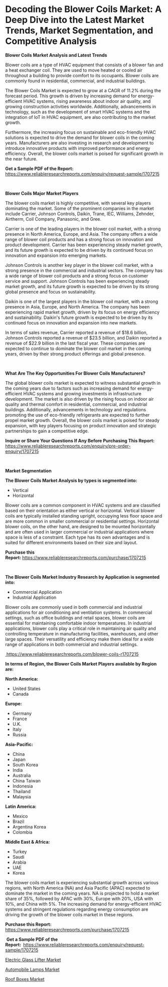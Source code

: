 <p><h1>Decoding the Blower Coils Market: A Deep Dive into the Latest Market Trends, Market Segmentation, and Competitive Analysis</h1></p><p><strong>Blower Coils Market Analysis and Latest Trends</strong></p>
<p><p>Blower coils are a type of HVAC equipment that consists of a blower fan and a heat exchanger coil. They are used to move heated or cooled air throughout a building to provide comfort to its occupants. Blower coils are commonly found in residential, commercial, and industrial buildings.</p><p>The Blower Coils Market is expected to grow at a CAGR of 11.2% during the forecast period. This growth is driven by increasing demand for energy-efficient HVAC systems, rising awareness about indoor air quality, and growing construction activities worldwide. Additionally, advancements in technology, such as the development of smart HVAC systems and the integration of IoT in HVAC equipment, are also contributing to the market growth.</p><p>Furthermore, the increasing focus on sustainable and eco-friendly HVAC solutions is expected to drive the demand for blower coils in the coming years. Manufacturers are also investing in research and development to introduce innovative products with improved performance and energy efficiency. Overall, the blower coils market is poised for significant growth in the near future.</p></p>
<p><strong>Get a Sample PDF of the Report:&nbsp;</strong> <a href="https://www.reliableresearchreports.com/enquiry/request-sample/1707215">https://www.reliableresearchreports.com/enquiry/request-sample/1707215</a></p>
<p>&nbsp;</p>
<p><strong>Blower Coils Major Market Players</strong></p>
<p><p>The blower coils market is highly competitive, with several key players dominating the market. Some of the prominent companies in the market include Carrier, Johnson Controls, Daikin, Trane, IEC, Williams, Zehnder, Airtherm, Coil Company, Panasonic, and Gree.</p><p>Carrier is one of the leading players in the blower coil market, with a strong presence in North America, Europe, and Asia. The company offers a wide range of blower coil products and has a strong focus on innovation and product development. Carrier has been experiencing steady market growth, and its future growth is expected to be driven by its continued focus on innovation and expansion into emerging markets.</p><p>Johnson Controls is another key player in the blower coil market, with a strong presence in the commercial and industrial sectors. The company has a wide range of blower coil products and a strong focus on customer service and support. Johnson Controls has been experiencing steady market growth, and its future growth is expected to be driven by its strong global presence and focus on sustainability.</p><p>Daikin is one of the largest players in the blower coil market, with a strong presence in Asia, Europe, and North America. The company has been experiencing rapid market growth, driven by its focus on energy efficiency and sustainability. Daikin's future growth is expected to be driven by its continued focus on innovation and expansion into new markets.</p><p>In terms of sales revenue, Carrier reported a revenue of $18.6 billion, Johnson Controls reported a revenue of $23.5 billion, and Daikin reported a revenue of $22.9 billion in the last fiscal year. These companies are expected to continue to dominate the blower coil market in the coming years, driven by their strong product offerings and global presence.</p></p>
<p>&nbsp;</p>
<p><strong>What Are The Key Opportunities For Blower Coils Manufacturers?</strong></p>
<p><p>The global blower coils market is expected to witness substantial growth in the coming years due to factors such as increasing demand for energy-efficient HVAC systems and growing investments in infrastructure development. The market is also driven by the rising focus on indoor air quality and thermal comfort in residential, commercial, and industrial buildings. Additionally, advancements in technology and regulations promoting the use of eco-friendly refrigerants are expected to further propel market growth. Overall, the blower coils market is poised for steady expansion, with key players focusing on product innovation and strategic partnerships to gain a competitive edge.</p></p>
<p><strong>Inquire or Share Your Questions If Any Before Purchasing This Report:</strong> <a href="https://www.reliableresearchreports.com/enquiry/pre-order-enquiry/1707215">https://www.reliableresearchreports.com/enquiry/pre-order-enquiry/1707215</a></p>
<p>&nbsp;</p>
<p><strong>Market Segmentation</strong></p>
<p><strong>The Blower Coils Market Analysis by types is segmented into:</strong></p>
<p><ul><li>Vertical</li><li>Horizontal</li></ul></p>
<p><p>Blower coils are a common component in HVAC systems and are classified based on their orientation as either vertical or horizontal. Vertical blower coils are typically installed standing upright, occupying less floor space and are more common in smaller commercial or residential settings. Horizontal blower coils, on the other hand, are designed to be mounted horizontally and are often used in larger commercial or industrial applications where space is less of a constraint. Each type has its own advantages and is suited for different environments based on their size and layout.</p></p>
<p><strong>Purchase this Report:&nbsp;</strong><a href="https://www.reliableresearchreports.com/purchase/1707215">https://www.reliableresearchreports.com/purchase/1707215</a></p>
<p>&nbsp;</p>
<p><strong>The Blower Coils Market Industry Research by Application is segmented into:</strong></p>
<p><ul><li>Commercial Application</li><li>Industrial Application</li></ul></p>
<p><p>Blower coils are commonly used in both commercial and industrial applications for air conditioning and ventilation systems. In commercial settings, such as office buildings and retail spaces, blower coils are essential for maintaining comfortable indoor temperatures. In industrial applications, blower coils play a critical role in maintaining air quality and controlling temperature in manufacturing facilities, warehouses, and other large spaces. Their versatility and efficiency make them ideal for a wide range of applications in both commercial and industrial settings.</p></p>
<p><a href="https://www.reliableresearchreports.com/blower-coils-r1707215">&nbsp;https://www.reliableresearchreports.com/blower-coils-r1707215</a></p>
<p><strong>In terms of Region, the Blower Coils Market Players available by Region are:</strong></p>
<p>
    <p> <strong> North America: </strong>
        <ul>
            <li>United States</li>
            <li>Canada</li>
        </ul>
        </p> 
    <p> <strong> Europe: </strong>
        <ul>
            <li>Germany</li>
            <li>France</li>
            <li>U.K.</li>
            <li>Italy</li>
            <li>Russia</li>
        </ul>
        </p> 
    <p> <strong> Asia-Pacific: </strong>
        <ul>
            <li>China</li>
            <li>Japan</li>
            <li>South Korea</li>
            <li>India</li>
            <li>Australia</li>
            <li>China Taiwan</li>
            <li>Indonesia</li>
            <li>Thailand</li>
            <li>Malaysia</li>
        </ul>
        </p> 
    <p> <strong> Latin America: </strong>
        <ul>
            <li>Mexico</li>
            <li>Brazil</li>
            <li>Argentina Korea</li>
            <li>Colombia</li>
        </ul>
        </p> 
    <p> <strong> Middle East & Africa: </strong>
        <ul>
            <li>Turkey</li>
            <li>Saudi</li>
            <li>Arabia</li>
            <li>UAE</li>
            <li>Korea</li>
        </ul>
    </p>
    </p>
<p><p>The blower coils market is experiencing substantial growth across various regions, with North America (NA) and Asia Pacific (APAC) expected to dominate the market in the coming years. NA is projected to hold a market share of 35%, followed by APAC with 30%, Europe with 20%, USA with 10%, and China with 5%. The increasing demand for energy-efficient HVAC systems and stringent regulations regarding energy consumption are driving the growth of the blower coils market in these regions.</p></p>
<p><strong>Purchase this Report: </strong><a href="https://www.reliableresearchreports.com/purchase/1707215">https://www.reliableresearchreports.com/purchase/1707215</a></p>
<p>&nbsp;<strong>Get a Sample PDF of the Report:&nbsp;&nbsp;</strong><a href="https://www.reliableresearchreports.com/enquiry/request-sample/1707215">https://www.reliableresearchreports.com/enquiry/request-sample/1707215</a></p>
<p><strong></strong></p>
<p><p><a href="https://www.linkedin.com/pulse/electric-glass-lifter-market-size-share-amp-trends-analysis-9qkpe?trackingId=AJwcdwbSycFMdpaPR0b0zg%3D%3D">Electric Glass Lifter Market</a></p><p><a href="https://www.linkedin.com/pulse/automobile-lamps-market-research-report-key-successful-business-yw5ne?trackingId=59bLv7INEIf%2BDhxQhXuebw%3D%3D">Automobile Lamps Market</a></p><p><a href="https://www.linkedin.com/pulse/roof-boxes-market-challenges-opportunities-growth-drivers-aqsre?trackingId=3CLQxR%2BmzYEf9kmTZAHV%2BQ%3D%3D">Roof Boxes Market</a></p></p>